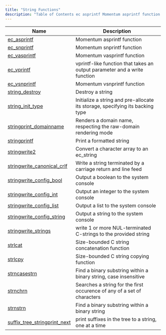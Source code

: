 ```yaml
---
title: "String Functions"
description: "Table of Contents ec asprintf Momentum asprintf function ec snprintf Momentum snprintf function ec vasprintf Momentum vasprintf function ec vprintf vprintf like function that takes an output parameter and a write function ec vsnprintf Momentum vsnprintf function string destroy Destroy a string string init type Initialize a string and pre..."
---
```



| Name                                                                                                                    | Description                                                                   |
|-------------------------------------------------------------------------------------------------------------------------|-------------------------------------------------------------------------------|
| [ec_asprintf](/momentum/3/3-api/apis-ec-asprintf)                                   | Momentum asprintf function                                                    |
| [ec_snprintf](/momentum/3/3-api/apis-ec-snprintf)                                   | Momentum snprintf function                                                    |
| [ec_vasprintf](/momentum/3/3-api/apis-ec-vasprintf)                                 | Momentum vasprintf function                                                   |
| [ec_vprintf](/momentum/3/3-api/apis-ec-vprintf)                                     | vprintf-like function that takes an output parameter and a write function     |
| [ec_vsnprintf](/momentum/3/3-api/apis-ec-vsnprintf)                                 | Momentum vsnprintf function                                                   |
| [string_destroy](/momentum/3/3-api/apis-string-destroy)                             | Destroy a string                                                              |
| [string_init_type](/momentum/3/3-api/apis-string-init-type)                         | Initialize a string and pre-allocate its storage, specifying its backing type |
| [stringprint_domainname](/momentum/3/3-api/apis-stringprint-domainname)             | Renders a domain name, respecting the raw-domain rendering mode               |
| [stringprintf](/momentum/3/3-api/apis-stringprintf)                                 | Print a formatted string                                                      |
| [stringwrite2](/momentum/3/3-api/apis-stringwrite-2)                                 | Convert a character array to an ec_string                                     |
| [stringwrite_canonical_crlf](/momentum/3/3-api/apis-stringwrite-canonical-crlf)     | Write a string terminated by a carriage return and line feed                  |
| [stringwrite_config_bool](/momentum/3/3-api/apis-stringwrite-config-bool)           | Output a boolean to the system console                                        |
| [stringwrite_config_int](/momentum/3/3-api/apis-stringwrite-config-int)             | Output an integer to the system console                                       |
| [stringwrite_config_list](/momentum/3/3-api/apis-stringwrite-config-list)           | Output a list to the system console                                           |
| [stringwrite_config_string](/momentum/3/3-api/apis-stringwrite-config-string)       | Output a string to the system console                                         |
| [stringwrite_strings](/momentum/3/3-api/apis-stringwrite-strings)                   | write 1 or more NUL-terminated C-strings to the provided string               |
| [strlcat](/momentum/3/3-api/apis-strlcat)                                           | Size-bounded C string concatenation function                                  |
| [strlcpy](/momentum/3/3-api/apis-strlcpy)                                           | Size-bounded C string copying function                                        |
| [strncasestrn](/momentum/3/3-api/apis-strncasestrn)                                 | Find a binary substring within a binary string, case insensitive              |
| [strnchrn](/momentum/3/3-api/apis-strnchrn)                                         | Searches a string for the first occurence of any of a set of characters       |
| [strnstrn](/momentum/3/3-api/apis-strnstrn)                                         | Find a binary substring within a binary string                                |
| [suffix_tree_stringprint_next](/momentum/3/3-api/apis-suffix-tree-stringprint-next) | print suffixes in the tree to a string, one at a time                         |
